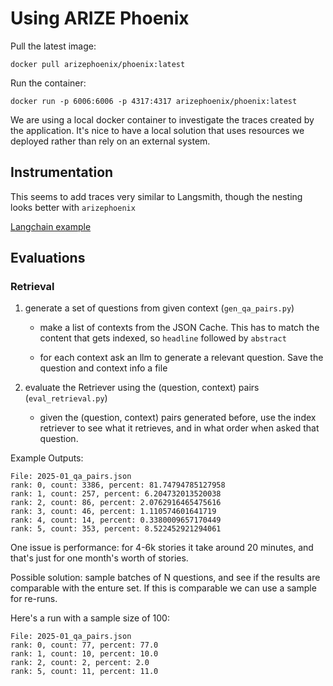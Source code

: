 # Using ARIZE Phoenix

Pull the latest image:

```shell
docker pull arizephoenix/phoenix:latest
```

Run the container:

```shell
docker run -p 6006:6006 -p 4317:4317 arizephoenix/phoenix:latest
```

We are using a local docker container to investigate the traces created by
the application.  It's nice to have a local solution that uses resources
we deployed rather than rely on an external system.

## Instrumentation

This seems to add traces very similar to Langsmith, though the nesting looks better with `arizephoenix`

[Langchain example](https://github.com/Arize-ai/openinference/blob/main/python/instrumentation/openinference-instrumentation-langchain/examples/chain_metadata.py)

## Evaluations

### Retrieval

1. generate a set of questions from given context (`gen_qa_pairs.py`)

    * make a list of contexts from the JSON Cache. This has to match the content that gets indexed, so `headline` followed by `abstract`

    * for each context ask an llm to generate a relevant question. Save the question and context info a file

2. evaluate the Retriever using the (question, context) pairs (`eval_retrieval.py`)

    * given the (question, context) pairs generated before, use the index retriever
    to see what it retrieves, and in what order when asked that question.

Example Outputs:

```text
File: 2025-01_qa_pairs.json
rank: 0, count: 3386, percent: 81.74794785127958
rank: 1, count: 257, percent: 6.204732013520038
rank: 2, count: 86, percent: 2.0762916465475616
rank: 3, count: 46, percent: 1.110574601641719
rank: 4, count: 14, percent: 0.3380009657170449
rank: 5, count: 353, percent: 8.522452921294061
```

One issue is performance: for 4-6k stories it take around 20 minutes, and that's just for one month's worth of stories.

Possible solution: sample batches of N questions, and see if the results are comparable with the enture set.  If this is
comparable we can use a sample for re-runs.

Here's a run with a sample size of 100:

```text
File: 2025-01_qa_pairs.json
rank: 0, count: 77, percent: 77.0
rank: 1, count: 10, percent: 10.0
rank: 2, count: 2, percent: 2.0
rank: 5, count: 11, percent: 11.0
```
